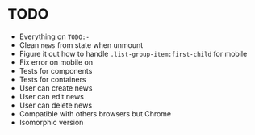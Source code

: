 # TODO
- Everything on `TODO:-`
- Clean `news` from state when unmount
- Figure it out how to handle `.list-group-item:first-child` for mobile
- Fix error on mobile on 
- Tests for components
- Tests for containers
- User can create news
- User can edit news
- User can delete news
- Compatible with others browsers but Chrome
- Isomorphic version